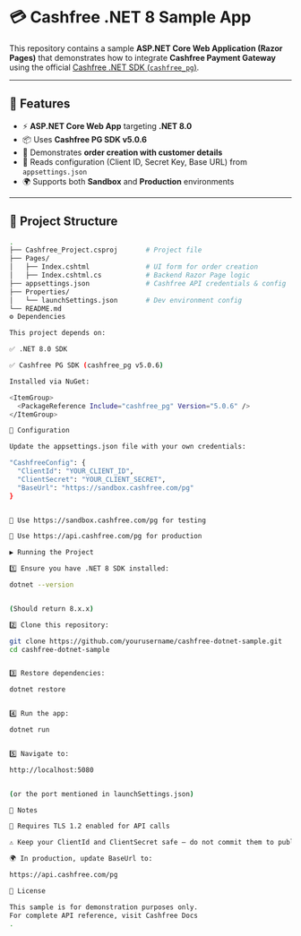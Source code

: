 # 💳 Cashfree .NET 8 Sample App

This repository contains a sample **ASP.NET Core Web Application (Razor Pages)** that demonstrates how to integrate **Cashfree Payment Gateway** using the official [Cashfree .NET SDK (`cashfree_pg`)](https://www.nuget.org/packages/cashfree_pg).

---

## 🚀 Features

- ⚡ **ASP.NET Core Web App** targeting **.NET 8.0**  
- 📦 Uses **Cashfree PG SDK v5.0.6**  
- 📝 Demonstrates **order creation with customer details**  
- 🔐 Reads configuration (Client ID, Secret Key, Base URL) from `appsettings.json`  
- 🌍 Supports both **Sandbox** and **Production** environments  

---

## 📂 Project Structure

```bash
.
├── Cashfree_Project.csproj       # Project file
├── Pages/
│   ├── Index.cshtml              # UI form for order creation
│   ├── Index.cshtml.cs           # Backend Razor Page logic
├── appsettings.json              # Cashfree API credentials & config
├── Properties/
│   └── launchSettings.json       # Dev environment config
└── README.md
⚙️ Dependencies

This project depends on:

✅ .NET 8.0 SDK

✅ Cashfree PG SDK (cashfree_pg v5.0.6)

Installed via NuGet:

<ItemGroup>
  <PackageReference Include="cashfree_pg" Version="5.0.6" />
</ItemGroup>

🔧 Configuration

Update the appsettings.json file with your own credentials:

"CashfreeConfig": {
  "ClientId": "YOUR_CLIENT_ID",
  "ClientSecret": "YOUR_CLIENT_SECRET",
  "BaseUrl": "https://sandbox.cashfree.com/pg"
}


🧪 Use https://sandbox.cashfree.com/pg for testing

🚀 Use https://api.cashfree.com/pg for production

▶️ Running the Project

1️⃣ Ensure you have .NET 8 SDK installed:

dotnet --version


(Should return 8.x.x)

2️⃣ Clone this repository:

git clone https://github.com/yourusername/cashfree-dotnet-sample.git
cd cashfree-dotnet-sample


3️⃣ Restore dependencies:

dotnet restore


4️⃣ Run the app:

dotnet run


5️⃣ Navigate to:

http://localhost:5080


(or the port mentioned in launchSettings.json)

📖 Notes

🔐 Requires TLS 1.2 enabled for API calls

⚠️ Keep your ClientId and ClientSecret safe — do not commit them to public repos

🌍 In production, update BaseUrl to:

https://api.cashfree.com/pg

📝 License

This sample is for demonstration purposes only.
For complete API reference, visit Cashfree Docs
.
